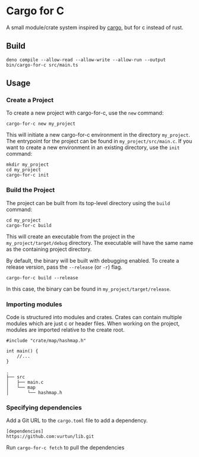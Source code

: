 # Cargo for C

A small module/crate system inspired by [cargo](https://github.com/rust-lang/cargo), but for c instead of rust.

## Build

```
deno compile --allow-read --allow-write --allow-run --output bin/cargo-for-c src/main.ts
```

## Usage

### Create a Project

To create a new project with cargo-for-c, use the `new` command:

```
cargo-for-c new my_project
```

This will initiate a new cargo-for-c environment in the directory `my_project`.
The entrypoint for the project can be found in `my_project/src/main.c`.
If you want to create a new environment in an existing directory, use the `init` command:

```
mkdir my_project
cd my_project
cargo-for-c init
```

### Build the Project

The project can be built from its top-level directory using the `build` command:

```
cd my_project
cargo-for-c build
```

This will create an executable from the project in the `my_project/target/debug` directory.
The executable will have the same name as the containing project directory.

By default, the binary will be built with debugging enabled.
To create a release version, pass the `--release` (or `-r`) flag.

```
cargo-for-c build --release
```

In this case, the binary can be found in `my_project/target/release`.

### Importing modules

Code is structured into modules and crates.
Crates can contain multiple modules which are just c or header files.
When working on the project, modules are imported relative to the create root.

```
#include "crate/map/hashmap.h"

int main() {
    //...
}
```

```
.
├── src
│   ├── main.c
│   └── map
│       └── hashmap.h
```

### Specifying dependencies

Add a Git URL to the `cargo.toml` file to add a dependency.

```
[dependencies]
https://github.com:vurtun/lib.git
```

Run `cargo-for-c fetch` to pull the dependencies
